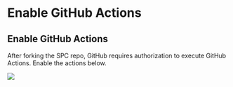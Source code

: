 # Enable GitHub Actions

## Enable GitHub Actions

After forking the SPC repo, GitHub requires authorization to execute GitHub Actions. Enable the actions below.

![](https://github.com/snyk/user-docs/tree/695c746d1b207ffdf923b84e4590d31b29e2cc73/docs/.gitbook/assets/enable_github_actions.png)

